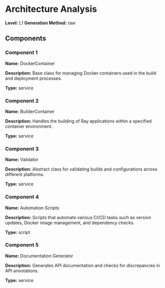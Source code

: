 # Architecture Analysis

**Level:** L1
**Generation Method:** raw

## Components

### Component 1

**Name:** DockerContainer

**Description:** Base class for managing Docker containers used in the build and deployment processes.

**Type:** service

### Component 2

**Name:** BuilderContainer

**Description:** Handles the building of Ray applications within a specified container environment.

**Type:** service

### Component 3

**Name:** Validator

**Description:** Abstract class for validating builds and configurations across different platforms.

**Type:** service

### Component 4

**Name:** Automation Scripts

**Description:** Scripts that automate various CI/CD tasks such as version updates, Docker image management, and dependency checks.

**Type:** script

### Component 5

**Name:** Documentation Generator

**Description:** Generates API documentation and checks for discrepancies in API annotations.

**Type:** service

